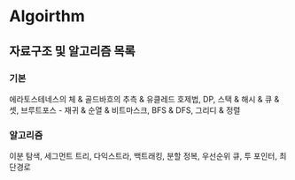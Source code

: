 # Algoirthm
## 자료구조 및 알고리즘 목록
### 기본
에라토스테네스의 체 & 골드바흐의 추측 & 유클레드 호제법, DP, 스택 & 해시 & 큐 & 셋, 브루트포스 - 재귀 & 순열 & 비트마스크, BFS & DFS, 그리디 & 정렬

### 알고리즘
이분 탐색, 세그먼트 트리, 다익스트라, 백트래킹, 분할 정복, 우선순위 큐, 투 포인터, 최단경로

